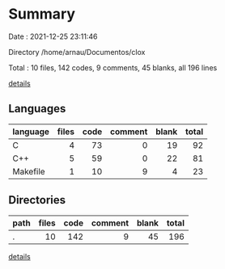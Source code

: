 # Summary

Date : 2021-12-25 23:11:46

Directory /home/arnau/Documentos/clox

Total : 10 files,  142 codes, 9 comments, 45 blanks, all 196 lines

[details](details.md)

## Languages
| language | files | code | comment | blank | total |
| :--- | ---: | ---: | ---: | ---: | ---: |
| C | 4 | 73 | 0 | 19 | 92 |
| C++ | 5 | 59 | 0 | 22 | 81 |
| Makefile | 1 | 10 | 9 | 4 | 23 |

## Directories
| path | files | code | comment | blank | total |
| :--- | ---: | ---: | ---: | ---: | ---: |
| . | 10 | 142 | 9 | 45 | 196 |

[details](details.md)